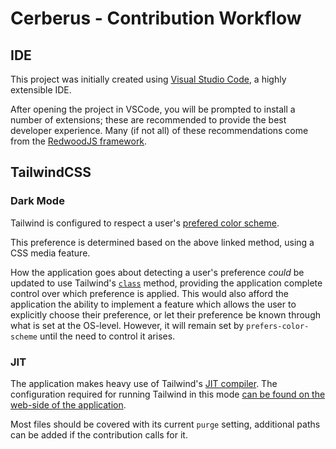 # Cerberus - Contribution Workflow

## IDE

This project was initially created using [Visual Studio Code](https://code.visualstudio.com/), a highly extensible IDE.

After opening the project in VSCode, you will be prompted to install a number of extensions; these are recommended to provide the best developer experience.
Many (if not all) of these recommendations come from the [RedwoodJS framework](https://redwoodjs.com/).

## TailwindCSS

### Dark Mode

Tailwind is configured to respect a user's [prefered color scheme](https://developer.mozilla.org/en-US/docs/Web/CSS/@media/prefers-color-scheme).

This preference is determined based on the above linked method, using a CSS media feature.

How the application goes about detecting a user's preference *could* be updated to use Tailwind's [`class`](https://tailwindcss.com/docs/dark-mode#toggling-dark-mode-manually) method, providing the application complete control over which preference is applied. This would also afford the application the ability to implement a feature which allows the user to explicitly choose their preference, or let their preference be known through what is set at the OS-level. However, it will remain set by `prefers-color-scheme` until the need to control it arises.

### JIT

The application makes heavy use of Tailwind's [JIT compiler](https://tailwindcss.com/docs/just-in-time-mode). The configuration required for running Tailwind in this mode [can be found on the web-side of the application](web/tailwind.config.js).

Most files should be covered with its current `purge` setting, additional paths can be added if the contribution calls for it.
